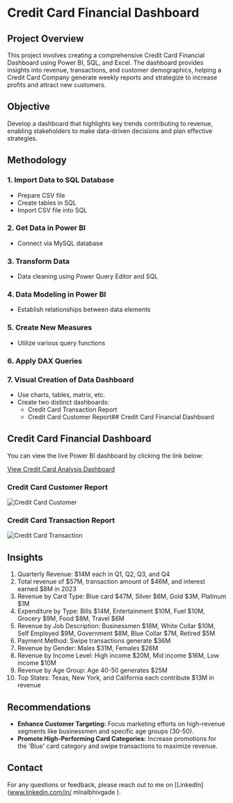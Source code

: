 # Credit Card Financial Dashboard

## Project Overview
This project involves creating a comprehensive Credit Card Financial Dashboard using Power BI, SQL, and Excel. The dashboard provides insights into revenue, transactions, and customer demographics, helping a Credit Card Company generate weekly reports and strategize to increase profits and attract new customers.

## Objective
Develop a dashboard that highlights key trends contributing to revenue, enabling stakeholders to make data-driven decisions and plan effective strategies.

## Methodology
### 1. Import Data to SQL Database
- Prepare CSV file
- Create tables in SQL
- Import CSV file into SQL

### 2. Get Data in Power BI
- Connect via MySQL database

### 3. Transform Data
- Data cleaning using Power Query Editor and SQL

### 4. Data Modeling in Power BI
- Establish relationships between data elements

### 5. Create New Measures
- Utilize various query functions

### 6. Apply DAX Queries

### 7. Visual Creation of Data Dashboard
- Use charts, tables, matrix, etc.
- Create two distinct dashboards:
  - Credit Card Transaction Report
  - Credit Card Customer Report## Credit Card Financial Dashboard
## Credit Card Financial Dashboard

You can view the live Power BI dashboard by clicking the link below:

[View Credit Card Analysis Dashboard](https://app.powerbi.com/view?r=eyJrIjoiNTY5NWJhZWEtMGYxZS00MTEzLWJiMTgtNjJmMWZmNmM0NDc1IiwidCI6IjI1Y2UwMjYxLWJiZDYtNDljZC1hMWUyLTU0MjYwODg2ZDE1OSJ9)


### Credit Card Customer Report
![Credit Card Customer](https://drive.google.com/uc?export=view&id=1lvuV_712tSXfxCjqmpCSPD9gmEGPoC9Z)

### Credit Card Transaction Report
![Credit Card Transaction](https://drive.google.com/uc?export=view&id=1FKJj0dr_0Gm3tvua9e5CGFmHfvtehL5g)





## Insights
1. Quarterly Revenue: $14M each in Q1, Q2, Q3, and Q4
2. Total revenue of $57M, transaction amount of $46M, and interest earned $8M in 2023
3. Revenue by Card Type: Blue card $47M, Silver $6M, Gold $3M, Platinum $1M
4. Expenditure by Type: Bills $14M, Entertainment $10M, Fuel $10M, Grocery $9M, Food $8M, Travel $6M
5. Revenue by Job Description: Businessmen $18M, White Collar $10M, Self Employed $9M, Government $8M, Blue Collar $7M, Retired $5M
6. Payment Method: Swipe transactions generate $36M
7. Revenue by Gender: Males $31M, Females $26M
8. Revenue by Income Level: High income $20M, Mid income $16M, Low income $10M
9. Revenue by Age Group: Age 40-50 generates $25M
10. Top States: Texas, New York, and California each contribute $13M in revenue

## Recommendations
- **Enhance Customer Targeting:** Focus marketing efforts on high-revenue segments like businessmen and specific age groups (30-50).
- **Promote High-Performing Card Categories:** Increase promotions for the 'Blue' card category and swipe transactions to maximize revenue.


## Contact
For any questions or feedback, please reach out to me on [LinkedIn](www.linkedin.com/in/
minalbhivgade
).

